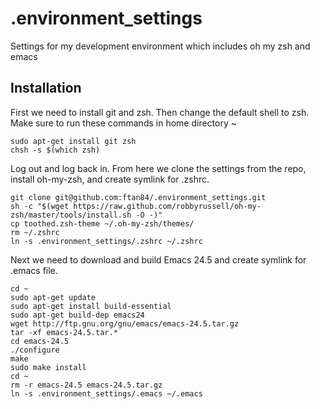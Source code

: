 # .environment_settings
Settings for my development environment which includes oh my zsh and emacs

## Installation
First we need to install git and zsh. Then change the default shell to zsh. Make sure to run these commands in home directory ~
```
sudo apt-get install git zsh
chsh -s $(which zsh)
```
Log out and log back in. From here we clone the settings from the repo, install oh-my-zsh, and create symlink for .zshrc.
```
git clone git@github.com:ftan84/.environment_settings.git
sh -c "$(wget https://raw.github.com/robbyrussell/oh-my-zsh/master/tools/install.sh -O -)"
cp toothed.zsh-theme ~/.oh-my-zsh/themes/
rm ~/.zshrc
ln -s .environment_settings/.zshrc ~/.zshrc
```
Next we need to download and build Emacs 24.5 and create symlink for .emacs file.
```
cd ~
sudo apt-get update
sudo apt-get install build-essential
sudo apt-get build-dep emacs24
wget http://ftp.gnu.org/gnu/emacs/emacs-24.5.tar.gz
tar -xf emacs-24.5.tar.*
cd emacs-24.5
./configure
make
sudo make install
cd ~
rm -r emacs-24.5 emacs-24.5.tar.gz
ln -s .environment_settings/.emacs ~/.emacs
```
